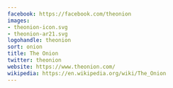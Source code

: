 ```yaml
---
facebook: https://facebook.com/theonion
images:
- theonion-icon.svg
- theonion-ar21.svg
logohandle: theonion
sort: onion
title: The Onion
twitter: theonion
website: https://www.theonion.com/
wikipedia: https://en.wikipedia.org/wiki/The_Onion
---
```

